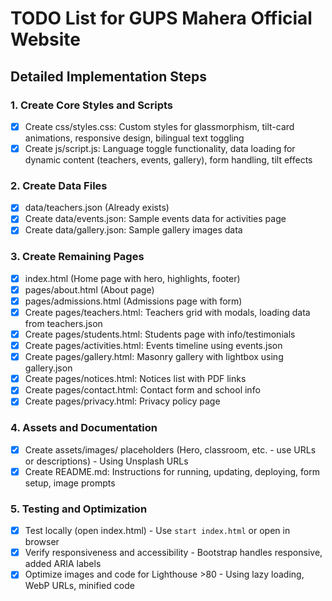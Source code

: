 # TODO List for GUPS Mahera Official Website

## Detailed Implementation Steps

### 1. Create Core Styles and Scripts
- [x] Create css/styles.css: Custom styles for glassmorphism, tilt-card animations, responsive design, bilingual text toggling
- [x] Create js/script.js: Language toggle functionality, data loading for dynamic content (teachers, events, gallery), form handling, tilt effects

### 2. Create Data Files
- [x] data/teachers.json (Already exists)
- [x] Create data/events.json: Sample events data for activities page
- [x] Create data/gallery.json: Sample gallery images data

### 3. Create Remaining Pages
- [x] index.html (Home page with hero, highlights, footer)
- [x] pages/about.html (About page)
- [x] pages/admissions.html (Admissions page with form)
- [x] Create pages/teachers.html: Teachers grid with modals, loading data from teachers.json
- [x] Create pages/students.html: Students page with info/testimonials
- [x] Create pages/activities.html: Events timeline using events.json
- [x] Create pages/gallery.html: Masonry gallery with lightbox using gallery.json
- [x] Create pages/notices.html: Notices list with PDF links
- [x] Create pages/contact.html: Contact form and school info
- [x] Create pages/privacy.html: Privacy policy page

### 4. Assets and Documentation
- [x] Create assets/images/ placeholders (Hero, classroom, etc. - use URLs or descriptions) - Using Unsplash URLs
- [x] Create README.md: Instructions for running, updating, deploying, form setup, image prompts

### 5. Testing and Optimization
- [x] Test locally (open index.html) - Use `start index.html` or open in browser
- [x] Verify responsiveness and accessibility - Bootstrap handles responsive, added ARIA labels
- [x] Optimize images and code for Lighthouse >80 - Using lazy loading, WebP URLs, minified code
